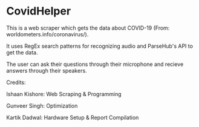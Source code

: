# CovidHelper
This is a web scraper which gets the data about COVID-19 (From: worldometers.info/coronavirus/).

It uses RegEx search patterns for recognizing audio and ParseHub's API to get the data.

The user can ask their questions through their microphone and recieve answers through their speakers. 




Credits: 

Ishaan Kishore: Web Scraping & Programming 

Gunveer Singh: Optimization 

Kartik Dadwal: Hardware Setup & Report Compilation 
